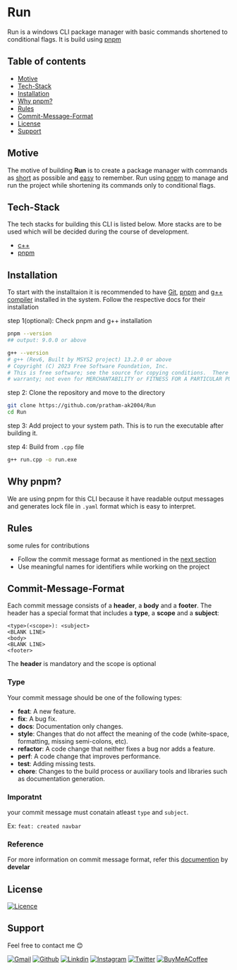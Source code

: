 # Run
Run is a windows CLI package manager with basic commands shortened to conditional flags. It is build using [pnpm](https://pnpm.io/)

## Table of contents
- [Motive](#motive)
- [Tech-Stack](#tech-stack)
- [Installation](#installation)
- [Why pnpm?](#Why-pnpm)
- [Rules](#rules)
- [Commit-Message-Format](#commit-message-format)
- [License](#license)
- [Support](#Support)

## Motive
The motive of building <b>Run</b> is to create a package manager with commands as <u>short</u> as possible and <u>easy</u> to remember. Run using [pnpm](https://pnpm.io/) to manage and run the project while shortening its commands only to conditional flags.

## Tech-Stack
The tech stacks for building this CLI is listed below. More stacks are to be used which will be decided during the course of development.
- [c++](https://isocpp.org/)
- [pnpm](https://pnpm.io/)

## Installation
To start with the installtaion it is recommended to have [Git](https://git-scm.com/), [pnpm](https://pnpm.io/) and [g++ compiler](https://code.visualstudio.com/docs/languages/cpp) installed in the system. Follow the respective docs for their installation

step 1(optional): Check pnpm and g++ installation
```bash
pnpm --version
## output: 9.0.0 or above

g++ --version
# g++ (Rev6, Built by MSYS2 project) 13.2.0 or above
# Copyright (C) 2023 Free Software Foundation, Inc.
# This is free software; see the source for copying conditions.  There is NO
# warranty; not even for MERCHANTABILITY or FITNESS FOR A PARTICULAR PURPOSE.
```

step 2: Clone the repository and move to the directory
```bash
git clone https://github.com/pratham-ak2004/Run
cd Run
```

step 3: Add project to your system path. This is to run the executable after building it.

step 4: Build from `.cpp` file
```bash
g++ run.cpp -o run.exe
```
## Why pnpm? <a id='Why-pnpm'></a>
We are using pnpm for this CLI because it have readable output messages and generates lock file in `.yaml` format which is easy to interpret.

## Rules
some rules for contributions

- Follow the commit message format as mentioned in the [next section](#commit-message-format)
- Use meaningful names for identifiers while working on the project

## Commit-Message-Format
Each commit message consists of a <b>header</b>, a <b>body</b> and a <b>footer</b>. The header has a special format that includes a <b>type</b>, a <b>scope</b> and a <b>subject</b>:
```code
<type>(<scope>): <subject>
<BLANK LINE>
<body>
<BLANK LINE>
<footer>
```
The <b>header</b> is mandatory and the scope is optional

### Type
Your commit message should be one of the following types:
- <b>feat</b>: A new feature.
- <b>fix</b>: A bug fix.
- <b>docs</b>: Documentation only changes.
- <b>style</b>: Changes that do not affect the meaning of the code (white-space, formatting, missing semi-colons, etc).
- <b>refactor</b>: A code change that neither fixes a bug nor adds a feature.
- <b>perf</b>: A code change that improves performance.
- <b>test</b>: Adding missing tests.
- <b>chore</b>: Changes to the build process or auxiliary tools and libraries such as documentation generation.

### Imporatnt
your commit message must conatain atleast `type` and `subject`.

Ex: `feat: created navbar`

### Reference
For more information on commit message format, refer this [documention](https://gist.github.com/develar/273e2eb938792cf5f86451fbac2bcd51) by <b>develar</b>

## License
[![Licence](https://img.shields.io/github/license/Ileriayo/markdown-badges?style=for-the-badge)](./LICENSE)

## Support

Feel free to contact me <span style='font-size:1em;'>&#128522;</span>

[![Gmail](https://img.shields.io/badge/Gmail-EA4335.svg?style=for-the-badge&logo=Gmail&logoColor=white)](pratham20442@gmail.com)
[![Github](https://img.shields.io/badge/GitHub-181717.svg?style=for-the-badge&logo=GitHub&logoColor=white)](https://github.com/pratham-ak2004)
[![Linkdin](https://img.shields.io/badge/LinkedIn-0A66C2.svg?style=for-the-badge&logo=LinkedIn&logoColor=white)](https://www.linkedin.com/in/pratham-a-kadekar-8397a7249/)
[![Instagram](https://img.shields.io/badge/Instagram-E4405F.svg?style=for-the-badge&logo=Instagram&logoColor=white)](https://www.instagram.com/pratham_ak2004)
[![Twitter](https://img.shields.io/badge/Twitter-1D9BF0.svg?style=for-the-badge&logo=Twitter&logoColor=white)](https://twitter.com/a_kadekar1010)
[![BuyMeACoffee](https://img.shields.io/badge/Buy%20Me%20a%20Coffee-ffdd00?style=for-the-badge&logo=buy-me-a-coffee&logoColor=black)](https://www.buymeacoffee.com/pratham.ak2004) 